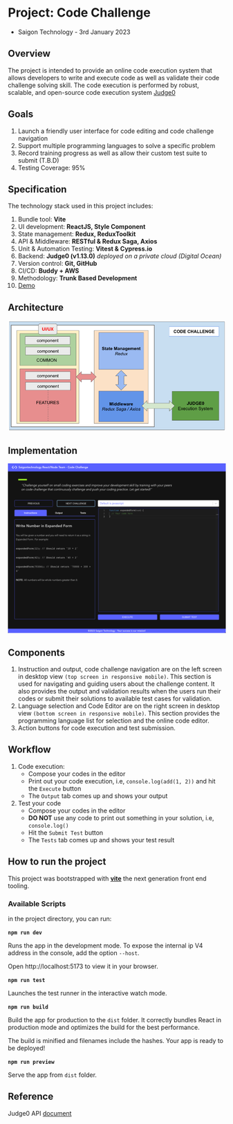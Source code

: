 # Project: Code Challenge 
- Saigon Technology - 3rd January 2023

## Overview
The project is intended to provide an online code execution system that allows developers to write and execute code as well as validate their code challenge solving skill. The code execution is performed by robust, scalable, and open-source code execution system [Judge0](https://judge0.com/)

## Goals
1. Launch a friendly user interface for code editing and code challenge navigation
2. Support multiple programming languages to solve a specific problem 
3. Record training progress as well as allow their custom test suite to submit (T.B.D)
4. Testing Coverage: 95%

## Specification
The technology stack used in this project includes: 

1. Bundle tool: **Vite**
2. UI development: **ReactJS, Style Component**
3. State management: **Redux, ReduxToolkit**
4. API & Middleware: **RESTful & Redux Saga, Axios**
5. Unit & Automation Testing: **Vitest & Cypress.io**
6. Backend: **Judge0 (v1.13.0)** *deployed on a private cloud (Digital Ocean)*
7. Version control: **Git, GitHub**
8. CI/CD: **Buddy + AWS**
9. Methodology: **Trunk Based Development**
10. [Demo](http://code-challenge-sts.s3-website-us-west-1.amazonaws.com)

## Architecture
![Application Architecture](./src/assets/code-architecture.png "Application Architecture")

## Implementation
![Application Implementation](./src/assets/code-implementation.png "Application Implementation")

## Components
1. Instruction and output, code challenge navigation are on the left screen in desktop view  `(top screen in responsive mobile)`. This section is used for navigating and guiding users about the challenge content. It also provides the output and validation results when the users run their codes or submit their solutions to available test cases for validation.
2. Language selection and Code Editor are on the right screen in desktop view `(bottom screen in responsive mobile)`. This section provides the programming language list for selection and the online code editor.
3. Action buttons for code execution and test submission.

## Workflow
1. Code execution:
    - Compose your codes in the editor
    - Print out your code execution, i.e, `console.log(add(1, 2))` and hit the `Execute` button
    - The `Output` tab comes up and shows your output
2. Test your code
    - Compose your codes in the editor
    - **DO NOT** use any code to print out something in your solution, i.e, `console.log()`
    - Hit the `Submit Test` button
    - The `Tests` tab comes up and shows your test result

## How to run the project
This project was bootstrapped with [**vite**](https://vitejs.dev/) the next generation front end tooling.

### Available Scripts
in the project directory, you can run:

**`npm run dev`**

Runs the app in the development mode.
To expose the internal ip V4 address in the console, add the option `--host`.

Open http://localhost:5173 to view it in your browser.

**`npm run test`**

Launches the test runner in the interactive watch mode.

**`npm run build`**

Build the app for production to the `dist` folder.
It correctly bundles React in production mode and optimizes the build for the best performance.

The build is minified and filenames include the hashes.
Your app is ready to be deployed!

**`npm run preview`**

Serve the app from `dist` folder.

## Reference
Judge0 API [document]( https://ce.judge0.com/ ) 